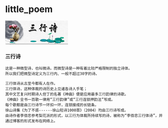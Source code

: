 # little_poem

<img src="https://github.com/ali-poem/little_poem/blob/master/pic/sun.png" width="200">

### 三行诗
```
这是一种微型诗，也叫微诗。而微型诗是一种有着比较严格限制的独立诗体。
所以我们把微型诗定义为三行内、一般不超过30字的诗。
```

```
三行体诗从古至今都有人在作。
三行体诗，这种体裁的诗历史上见诸各诗人手笔；
其中文艺复兴时期诗人但丁的名著《神曲》便是应用最多三行韵律的诗歌。
《神曲》全书一百歌一律用“三行韵律”或“三行连锁押韵法”写成。
每个歌都是由三行诗节一环扣一环，连锁接成的长链条。 
徐山诗集《为了不惑------徐山短诗1000首》（2004）均由三行诗写成。
由诗作者李佰忠参考梨花派的形式，以三行为体裁所持续写的诗，被称为“李佰忠三行体诗”，并通过博客的形式发布在网络上。
```
